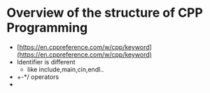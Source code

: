 # Overview of the structure of CPP Programming

- [https://en.cppreference.com/w/cpp/keyword](https://en.cppreference.com/w/cpp/keyword)
- Identifier is different
    - like include,main,cin,endl..
- +-*/ operators
- 
